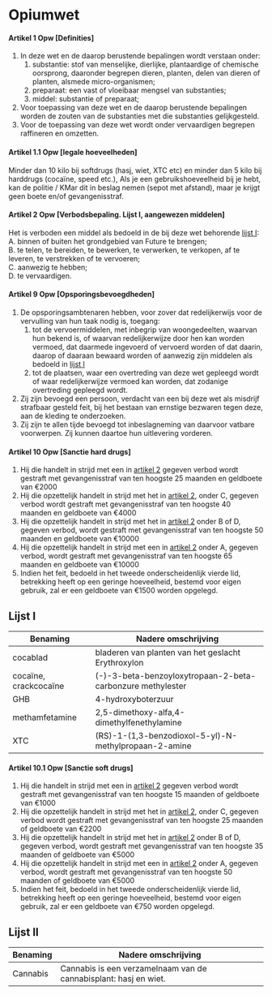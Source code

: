 # Opiumwet

#### Artikel 1 Opw [Definities]

1. In deze wet en de daarop berustende bepalingen wordt verstaan onder:
    1. substantie: stof van menselijke, dierlijke, plantaardige of chemische oorsprong, daaronder begrepen dieren, planten, delen van dieren of planten, alsmede micro-organismen;
    2. preparaat: een vast of vloeibaar mengsel van substanties;
    3. middel: substantie of preparaat;
2. Voor toepassing van deze wet en de daarop berustende bepalingen worden de zouten van de substanties met die substanties gelijkgesteld.
3. Voor de toepassing van deze wet wordt onder vervaardigen begrepen raffineren en omzetten.

#### Artikel 1.1 Opw [legale hoeveelheden]

Minder dan 10 kilo bij softdrugs (hasj, wiet, XTC etc) en minder dan 5 kilo bij harddrugs (cocaïne, speed etc.), Als je een gebruikshoeveelheid bij je hebt, kan de politie / KMar dit in beslag nemen (sepot met afstand), maar je krijgt geen boete en/of gevangenisstraf.

#### Artikel 2 Opw [Verbodsbepaling. Lijst I, aangewezen middelen]

Het is verboden een middel als bedoeld in de bij deze wet behorende [lijst I](#lijst-i):  
A. binnen of buiten het grondgebied van Future te brengen;  
B. te telen, te bereiden, te bewerken, te verwerken, te verkopen, af te leveren, te verstrekken of te vervoeren;  
C. aanwezig te hebben;  
D. te vervaardigen.

#### Artikel 9 Opw [Opsporingsbevoegdheden]

1. De opsporingsambtenaren hebben, voor zover dat redelijkerwijs voor de vervulling van hun taak nodig is, toegang:
    1. tot de vervoermiddelen, met inbegrip van woongedeelten, waarvan hun bekend is, of waarvan redelijkerwijze door hen kan worden vermoed, dat daarmede ingevoerd of vervoerd worden of dat daarin, daarop of daaraan bewaard worden of aanwezig zijn middelen als bedoeld in [lijst I](#lijst-i)
    2. tot de plaatsen, waar een overtreding van deze wet gepleegd wordt of waar redelijkerwijze vermoed kan worden, dat zodanige overtreding gepleegd wordt.
2. Zij zijn bevoegd een persoon, verdacht van een bij deze wet als misdrijf strafbaar gesteld feit, bij het bestaan van ernstige bezwaren tegen deze, aan de kleding te onderzoeken.
3. Zij zijn te allen tijde bevoegd tot inbeslagneming van daarvoor vatbare voorwerpen. Zij kunnen daartoe hun uitlevering vorderen.

#### Artikel 10 Opw [Sanctie hard drugs]

1. Hij die handelt in strijd met een in [artikel 2](#artikel-2-opw-verbodsbepaling-lijst-i-aangewezen-middelen) gegeven verbod wordt gestraft met gevangenisstraf van ten hoogste 25 maanden en geldboete van €2000
2. Hij die opzettelijk handelt in strijd met het in [artikel 2](#artikel-2-opw-verbodsbepaling-lijst-i-aangewezen-middelen), onder C, gegeven verbod wordt gestraft met gevangenisstraf van ten hoogste 40 maanden en geldboete van €4000
3. Hij die opzettelijk handelt in strijd met het in [artikel 2](#artikel-2-opw-verbodsbepaling-lijst-i-aangewezen-middelen) onder B of D, gegeven verbod, wordt gestraft met gevangenisstraf van ten hoogste 50 maanden en geldboete van €10000
4. Hij die opzettelijk handelt in strijd met een in [artikel 2](#artikel-2-opw-verbodsbepaling-lijst-i-aangewezen-middelen) onder A, gegeven verbod, wordt gestraft met gevangenisstraf van ten hoogste 65 maanden en geldboete van €10000
5. Indien het feit, bedoeld in het tweede onderscheidenlijk vierde lid, betrekking heeft op een geringe hoeveelheid, bestemd voor eigen gebruik, zal er een geldboete van €1500 worden opgelegd.


## Lijst I

| Benaming              | Nadere omschrijving                                        |
| --------------------- | ---------------------------------------------------------- |
| cocablad              | bladeren van planten van het geslacht Erythroxylon         |
| cocaïne, crackcocaïne | (-)-3-beta-benzoyloxytropaan-2-beta-carbonzure methylester |
| GHB                   | 4-hydroxyboterzuur                                         |
| methamfetamine        | 2,5-dimethoxy-alfa,4-dimethylfenethylamine                 |
| XTC                   | (RS)-1-(1,3-benzodioxol-5-yl)-N-methylpropaan-2-amine      |

#### Artikel 10.1 Opw [Sanctie soft drugs]

1. Hij die handelt in strijd met een in [artikel 2](#artikel-2-opw-verbodsbepaling-lijst-i-aangewezen-middelen) gegeven verbod wordt gestraft met gevangenisstraf van ten hoogste 15 maanden of geldboete van €1000
2. Hij die opzettelijk handelt in strijd met het in [artikel 2](#artikel-2-opw-verbodsbepaling-lijst-i-aangewezen-middelen), onder C, gegeven verbod wordt gestraft met gevangenisstraf van ten hoogste 25 maanden of geldboete van €2200
3. Hij die opzettelijk handelt in strijd met het in [artikel 2](#artikel-2-opw-verbodsbepaling-lijst-i-aangewezen-middelen) onder B of D, gegeven verbod, wordt gestraft met gevangenisstraf van ten hoogste 35 maanden of geldboete van €5000
4. Hij die opzettelijk handelt in strijd met een in [artikel 2](#artikel-2-opw-verbodsbepaling-lijst-i-aangewezen-middelen) onder A, gegeven verbod, wordt gestraft met gevangenisstraf van ten hoogste 50 maanden of geldboete van €5000
5. Indien het feit, bedoeld in het tweede onderscheidenlijk vierde lid, betrekking heeft op een geringe hoeveelheid, bestemd voor eigen gebruik, zal er een geldboete van €750 worden opgelegd.


## Lijst II

| Benaming              | Nadere omschrijving                                             |
| --------------------- | --------------------------------------------------------------- |
| Cannabis              | Cannabis is een verzamelnaam van de cannabisplant: hasj en wiet.|


